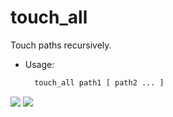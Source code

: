 touch_all
=========

Touch paths recursively.

* Usage:

  ```bash
    touch_all path1 [ path2 ... ]
  ```


![](http://api.mixpanel.com/track/?data=eyJldmVudCI6IlJlcG9zaXRvcnkgVmlld2VkIiwicHJvcGVydGllcyI6eyJ0b2tlbiI6Ijg2YWQ3Mjc5YmQzMGQ2MDMzMzQ0NjYwMDY3YzA1MTg1IiwiY2FtcGFpZ24iOiJ0b3VjaF9hbGwifX0=&ip=1&img=1)
![](http://www.pixelsite.info/track/t19137.gif)
